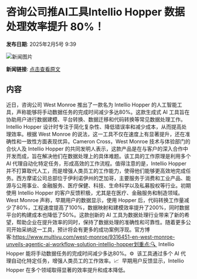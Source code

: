 # 咨询公司推AI工具Intellio Hopper 数据处理效率提升 80%！

**发布日期**: 2025年2月5号 9:39

![新闻图片](https://upload.chinaz.com/2025/0205/6387434515366987112124757.png)

**新闻链接**: [点击查看原文](https://www.aibase.com/zh/news/15055)

## 内容

近日，咨询公司 West Monroe 推出了一款名为 Intellio Hopper 的人工智能工具，声称能够将手动数据任务的完成时间减少多达80%。这款生成式 AI 工具旨在协助用户进行数据建模、平台转换、数据迁移和代码转换等常见数据处理工作。Intellio Hopper 设计时专注于简化复杂性、降低错误率和减少成本，从而提高处理效率。根据 West Monroe 的说法，这一工具不仅在速度上有显著提升，还在准确性和一致性方面表现优异。Cameron Cross，West Monroe 技术与体验部门的合伙人及 Intellio Hopper 的共同发明人表示，这款产品是在与客户的深入合作中开发而成，旨在解决他们在数据处理上的具体难题。该工具的工作原理是利用多个 AI 代理自动化特定任务，形成高效的工作流程。值得注意的是，Intellio Hopper 并不打算取代人工，而是增强人类员工的工作能力，使得他们能够更高效地完成任务。西方摩诺公司总部位于伊利诺伊州的芝加哥，主要服务于消费和工业产品、能源与公用事业、金融服务、医疗保健、科技、生命科学以及私募股权等行业。初期使用 Intellio Hopper 的客户反馈积极，尤其是在医疗、金融服务和制造领域。West Monroe 声称，早期用户的数据显示，使用 Hopper 后，代码转换工作量减少了80%，工程速度提高了100%，数据映射和建模效率提升了200%，同时数据平台的构建成本也降低了50%。这款创新的 AI 工具为数据处理行业带来了新的希望，帮助企业在提升效率的同时，保持了数据处理的准确性和可靠性。随着更多公司开始采纳这一工具，预计将会有更多的成功案例浮现。官方博客:https://www.multivu.com/west-monroe/9316451-en-west-monroe-unveils-agentic-ai-workflow-solution-intellio-hopper划重点:🔍  Intellio Hopper 能将手动数据任务的完成时间减少多达80%。⚙️  该工具通过多个 AI 代理自动化特定任务，增强人类员工的工作效率。📈  早期用户反馈显示，Intellio Hopper 在多个领域取得显著的效率提升和成本降低。
